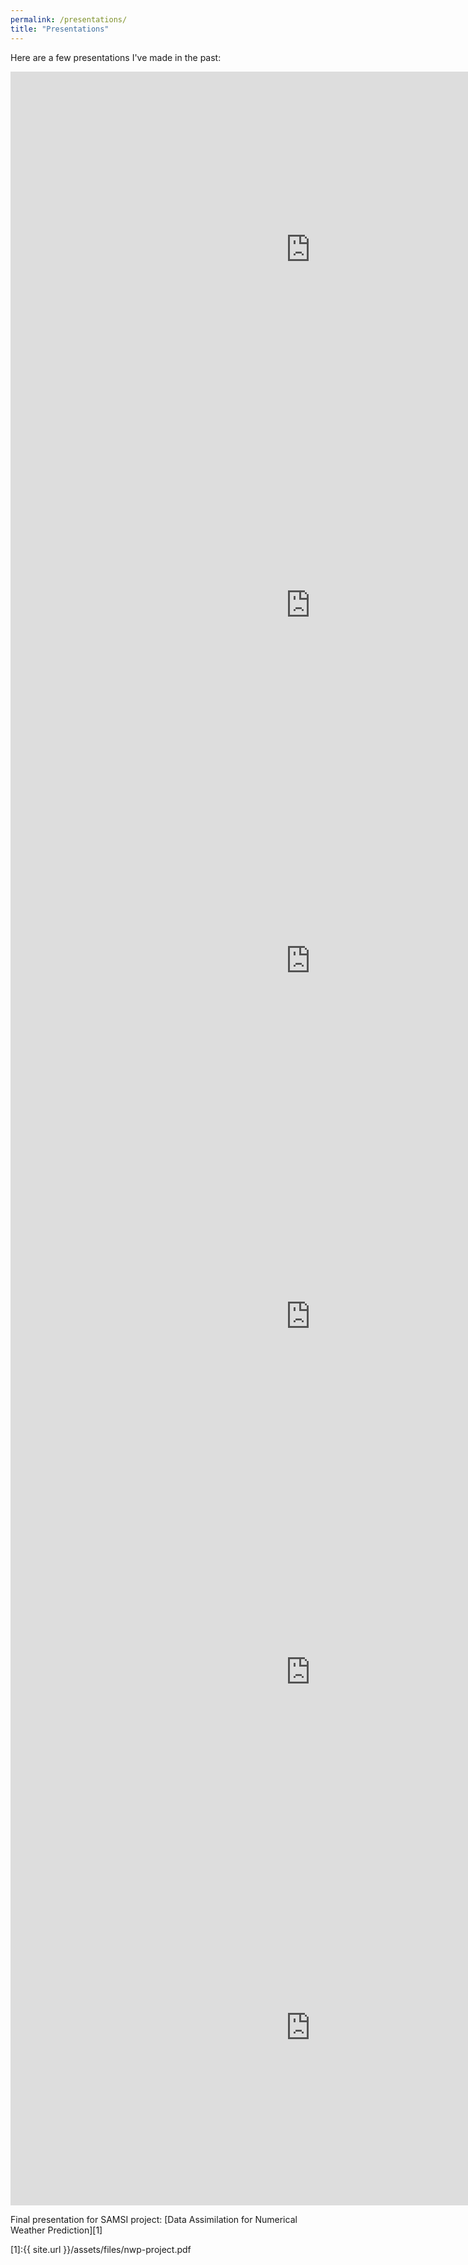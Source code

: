 ```yaml
---
permalink: /presentations/
title: "Presentations"
---
```


Here are a few presentations I've made in the past:

<style>
.responsive-wrap iframe{ max-width: 100%;}
</style>

<iframe src="https://docs.google.com/presentation/d/e/2PACX-1vRTVr4LCDLi6Ws7YEZfJnSXCJk6r0IxKb0QBXIYZ4y9ZzrI7ixkfL4tJJwqha5sw2dVqQaRtJkGUNDn/embed?start=false&loop=false&delayms=3000" frameborder="0" width="960" height="569" allowfullscreen="true" mozallowfullscreen="true" webkitallowfullscreen="true"></iframe>
<iframe src="https://docs.google.com/presentation/d/e/2PACX-1vSBQ_ekoymRUAHu9RIMrGMKeYznRJWziD1bWXAf1y2UZLclLGfGcFi2Ch3tJRoByR6alCXRRGmxMIbA/embed?start=false&loop=false&delayms=3000" frameborder="0" width="960" height="569" allowfullscreen="true" mozallowfullscreen="true" webkitallowfullscreen="true"></iframe>
<iframe src="https://docs.google.com/presentation/d/e/2PACX-1vRin4EAN1kSBq6WXnNcr6XYoOtY4Ut4-QRyi7G1lCiSJxXc4zr2rajh39UmjRDerRuyZhXeim8hj5zP/embed?start=false&loop=false&delayms=3000" frameborder="0" width="960" height="569" allowfullscreen="true" mozallowfullscreen="true" webkitallowfullscreen="true"></iframe>
<iframe src="https://docs.google.com/presentation/d/e/2PACX-1vSzmPWkiOmRZcTZRATqw3Rl-8dpcVfMBOHYXM-rI2BHtfrNFWVabGbmLNJhYY09kLYkJwMmxDmKVQWN/embed?start=false&loop=false&delayms=3000" frameborder="0" width="960" height="569" allowfullscreen="true" mozallowfullscreen="true" webkitallowfullscreen="true"></iframe>
<iframe src="https://docs.google.com/presentation/d/e/2PACX-1vTI3Ze6xNo6dqLts6u6Msbd_Nhxb_I2n2GIAD-S7FwyN_wwShcblSLI9KxxiiVwXjPk3GGD0d07-vGf/embed?start=false&loop=false&delayms=3000" frameborder="0" width="960" height="569" allowfullscreen="true" mozallowfullscreen="true" webkitallowfullscreen="true"></iframe>
<iframe src="https://docs.google.com/presentation/d/e/2PACX-1vQ8d8W2hdXaaYiGqa9SD8M6Gy-hhXa3r5J0GqpQAWs9Fze2KTPyBRyKE_t5EtduZPvwBD3wx2DQ4hQC/embed?start=false&loop=false&delayms=3000" frameborder="0" width="960" height="569" allowfullscreen="true" mozallowfullscreen="true" webkitallowfullscreen="true"></iframe>

Final presentation for SAMSI project: [Data Assimilation for Numerical Weather Prediction][1]

[1]:{{ site.url }}/assets/files/nwp-project.pdf